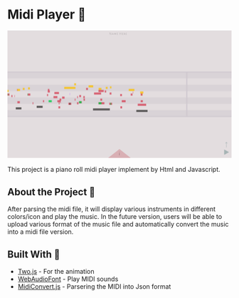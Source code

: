 # Midi Player  🎼
![image](
        src/component/screenShot.png
      )

This project is a piano roll midi player implement by Html and Javascript. 

## About the Project 🎹

After parsing the midi file, it will display various instruments in different colors/icon and play the music. In the future version, users will be able to upload various format of the music file and automatically convert the music into a midi file version.

## Built With 🤝

* [Two.js](https://two.js.org/) - For the animation
* [WebAudioFont](https://surikov.github.io/webaudiofont/) - Play MIDI sounds 
* [MidiConvert.js](https://github.com/Tonejs/MidiConvert) - Parsering the MIDI into Json format




